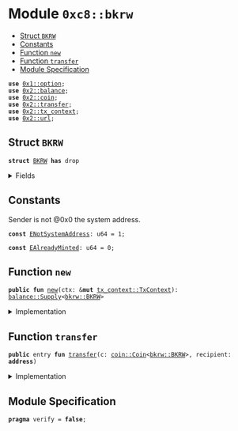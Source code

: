 
<a name="0xc8_bkrw"></a>

# Module `0xc8::bkrw`



-  [Struct `BKRW`](#0xc8_bkrw_BKRW)
-  [Constants](#@Constants_0)
-  [Function `new`](#0xc8_bkrw_new)
-  [Function `transfer`](#0xc8_bkrw_transfer)
-  [Module Specification](#@Module_Specification_1)


<pre><code><b>use</b> <a href="">0x1::option</a>;
<b>use</b> <a href="../../../.././build/Sui/docs/balance.md#0x2_balance">0x2::balance</a>;
<b>use</b> <a href="../../../.././build/Sui/docs/coin.md#0x2_coin">0x2::coin</a>;
<b>use</b> <a href="../../../.././build/Sui/docs/transfer.md#0x2_transfer">0x2::transfer</a>;
<b>use</b> <a href="../../../.././build/Sui/docs/tx_context.md#0x2_tx_context">0x2::tx_context</a>;
<b>use</b> <a href="../../../.././build/Sui/docs/url.md#0x2_url">0x2::url</a>;
</code></pre>



<a name="0xc8_bkrw_BKRW"></a>

## Struct `BKRW`



<pre><code><b>struct</b> <a href="bkrw.md#0xc8_bkrw_BKRW">BKRW</a> <b>has</b> drop
</code></pre>



<details>
<summary>Fields</summary>


<dl>
<dt>
<code>dummy_field: bool</code>
</dt>
<dd>

</dd>
</dl>


</details>

<a name="@Constants_0"></a>

## Constants


<a name="0xc8_bkrw_ENotSystemAddress"></a>

Sender is not @0x0 the system address.


<pre><code><b>const</b> <a href="bkrw.md#0xc8_bkrw_ENotSystemAddress">ENotSystemAddress</a>: u64 = 1;
</code></pre>



<a name="0xc8_bkrw_EAlreadyMinted"></a>



<pre><code><b>const</b> <a href="bkrw.md#0xc8_bkrw_EAlreadyMinted">EAlreadyMinted</a>: u64 = 0;
</code></pre>



<a name="0xc8_bkrw_new"></a>

## Function `new`



<pre><code><b>public</b> <b>fun</b> <a href="bkrw.md#0xc8_bkrw_new">new</a>(ctx: &<b>mut</b> <a href="../../../.././build/Sui/docs/tx_context.md#0x2_tx_context_TxContext">tx_context::TxContext</a>): <a href="../../../.././build/Sui/docs/balance.md#0x2_balance_Supply">balance::Supply</a>&lt;<a href="bkrw.md#0xc8_bkrw_BKRW">bkrw::BKRW</a>&gt;
</code></pre>



<details>
<summary>Implementation</summary>


<pre><code><b>public</b> <b>fun</b> <a href="bkrw.md#0xc8_bkrw_new">new</a>(ctx: &<b>mut</b> TxContext): Supply&lt;<a href="bkrw.md#0xc8_bkrw_BKRW">BKRW</a>&gt; {
    <b>assert</b>!(<a href="../../../.././build/Sui/docs/tx_context.md#0x2_tx_context_sender">tx_context::sender</a>(ctx) == @0x0, <a href="bkrw.md#0xc8_bkrw_ENotSystemAddress">ENotSystemAddress</a>);
    <b>assert</b>!(<a href="../../../.././build/Sui/docs/tx_context.md#0x2_tx_context_epoch">tx_context::epoch</a>(ctx) == 0, <a href="bkrw.md#0xc8_bkrw_EAlreadyMinted">EAlreadyMinted</a>);
    <b>let</b> (cap, metadata) = <a href="../../../.././build/Sui/docs/coin.md#0x2_coin_create_currency">coin::create_currency</a>(
        <a href="bkrw.md#0xc8_bkrw_BKRW">BKRW</a> {},
        9,
        b"<a href="bkrw.md#0xc8_bkrw_BKRW">BKRW</a>",
        b"Benfen KRW",
        b"",
        <a href="_none">option::none</a>(),
        ctx
    );
    <a href="../../../.././build/Sui/docs/transfer.md#0x2_transfer_public_freeze_object">transfer::public_freeze_object</a>(metadata);
    <a href="../../../.././build/Sui/docs/coin.md#0x2_coin_treasury_into_supply">coin::treasury_into_supply</a>(cap)
}
</code></pre>



</details>

<a name="0xc8_bkrw_transfer"></a>

## Function `transfer`



<pre><code><b>public</b> entry <b>fun</b> <a href="../../../.././build/Sui/docs/transfer.md#0x2_transfer">transfer</a>(c: <a href="../../../.././build/Sui/docs/coin.md#0x2_coin_Coin">coin::Coin</a>&lt;<a href="bkrw.md#0xc8_bkrw_BKRW">bkrw::BKRW</a>&gt;, recipient: <b>address</b>)
</code></pre>



<details>
<summary>Implementation</summary>


<pre><code><b>public</b> entry <b>fun</b> <a href="../../../.././build/Sui/docs/transfer.md#0x2_transfer">transfer</a>(c: <a href="../../../.././build/Sui/docs/coin.md#0x2_coin_Coin">coin::Coin</a>&lt;<a href="bkrw.md#0xc8_bkrw_BKRW">BKRW</a>&gt;, recipient: <b>address</b>) {
    <a href="../../../.././build/Sui/docs/transfer.md#0x2_transfer_public_transfer">transfer::public_transfer</a>(c, recipient)
}
</code></pre>



</details>

<a name="@Module_Specification_1"></a>

## Module Specification



<pre><code><b>pragma</b> verify = <b>false</b>;
</code></pre>
